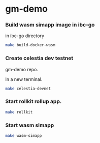 # gm-demo

### Build wasm simapp image in ibc-go

in ibc-go directory

```bash
make build-docker-wasm
```

### Create celestia dev testnet

gm-demo repo.

In a new terminal.

```bash
make celestia-devnet
```

### Start rollkit rollup app.

```bash
make rollkit
```

### Start wasm simapp

```bash
make wasm-simapp
```